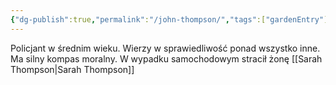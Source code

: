 ```yaml
---
{"dg-publish":true,"permalink":"/john-thompson/","tags":["gardenEntry"]}
---
```


Policjant w średnim wieku.  Wierzy w sprawiedliwość ponad wszystko inne. Ma silny kompas moralny. W wypadku samochodowym stracił żonę [[Sarah Thompson\|Sarah Thompson]]